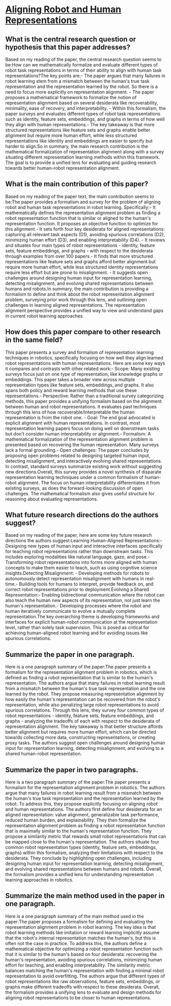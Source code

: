 # [Aligning Robot and Human Representations](https://arxiv.org/abs/2302.01928)

## What is the central research question or hypothesis that this paper addresses?

Based on my reading of the paper, the central research question seems to be:How can we mathematically formalize and evaluate different types of robot task representations in terms of their ability to align with human task representations?The key points are:- The paper argues that many failures in robot learning stem from a mismatch between the human's true task representation and the representation learned by the robot. So there is a need to focus more explicitly on representation alignment. - The paper proposes a mathematical framework to formalize the notion of representation alignment based on several desiderata like recoverability, minimality, ease of recovery, and interpretability. - Within this formalism, the paper surveys and evaluates different types of robot task representations such as identity, feature sets, embeddings, and graphs in terms of how well they align with human representations.- The key takeaway is that more structured representations like feature sets and graphs enable better alignment but require more human effort, while less structured representations like identity and embeddings are easier to specify but harder to align.So in summary, the main research contribution is the mathematical formalization of representation alignment along with a survey situating different representation learning methods within this framework. The goal is to provide a unified lens for evaluating and guiding research towards better human-robot representation alignment.


## What is the main contribution of this paper?

Based on my reading of the paper text, the main contribution seems to be:The paper provides a formalism and survey for the problem of aligning robot and human task representations in robot learning. Specifically:- It mathematically defines the representation alignment problem as finding a robot representation function that is similar or aligned to the human's representation function. It proposes an objective function to optimize for this alignment.- It sets forth four key desiderata for aligned representations: capturing all relevant task aspects (D1), avoiding spurious correlations (D2), minimizing human effort (D3), and enabling interpretability (D4). - It reviews and situates four main types of robot representations - identity, feature sets, feature embeddings, and graphs - with respect to the desiderata through examples from over 100 papers.- It finds that more structured representations like feature sets and graphs afford better alignment but require more human effort, while less structured identity representations require less effort but are prone to misalignment. - It suggests open challenges around designing human input for representation learning, detecting misalignment, and evolving shared representations between humans and robots.In summary, the main contribution is providing a formalism to define and think about the robot representation alignment problem, surveying prior work through this lens, and outlining open challenges in learning aligned representations. The representation alignment perspective provides a unified way to view and understand gaps in current robot learning approaches.


## How does this paper compare to other research in the same field?

This paper presents a survey and formalism of representation learning techniques in robotics, specifically focusing on how well they align learned robot representations with human representations. Here are some key ways it compares and contrasts with other related work:- Scope: Many existing surveys focus just on one type of representation, like knowledge graphs or embeddings. This paper takes a broader view across multiple representation types like feature sets, embeddings, and graphs. It also spans both policy and reward learning methods that use these representations.- Perspective: Rather than a traditional survey categorizing methods, this paper provides a unifying formalism based on the alignment between human and robot representations. It evaluates past techniques through this lens of how recoverable/interpretable the human representation is from the robot one. - Goal: The end goal advocated is explicit alignment with human representations. In contrast, most representation learning papers focus on doing well on downstream tasks but don't consider human interpretability or alignment.- Formalism: A mathematical formalization of the representation alignment problem is presented based on recovering the human representation. Many surveys lack a formal grounding.- Open challenges: The paper concludes by proposing open problems related to designing targeted human input, detecting misalignment, and interactively evolving shared representations. In contrast, standard surveys summarize existing work without suggesting new directions.Overall, this survey provides a novel synthesis of disparate representation learning techniques under a common formalism of human-robot alignment. The focus on human interpretability differentiates it from existing surveys, as does the forward-looking discussion of open challenges. The mathematical formalism also gives useful structure for reasoning about evaluating representations.


## What future research directions do the authors suggest?

Based on my reading of the paper, here are some key future research directions the authors suggest:Learning Human-Aligned Representations:- Designing new types of human input and interactive interfaces specifically for teaching robot representations rather than downstream tasks. This includes exploring modalities like natural language, gaze, and pose.- Transforming robot representations into forms more aligned with human concepts to make them easier to teach, such as using cognitive science insights.Detecting Misalignment:  - Developing methods for robots to autonomously detect representation misalignment with humans in real-time.- Building tools for humans to interpret, provide feedback on, and correct robot representations prior to deployment.Evolving a Shared Representation:- Enabling bidirectional communication where the robot can also teach the human new aspects of its representation, not just learn the human's representation.- Developing processes where the robot and human iteratively communicate to evolve a mutually complete representation.The key overarching theme is developing frameworks and interfaces for explicit human-robot communication at the representation level, rather than solely task supervision. This is posed as critical for achieving human-aligned robot learning and for avoiding issues like spurious correlations.


## Summarize the paper in one paragraph.

Here is a one paragraph summary of the paper:The paper presents a formalism for the representation alignment problem in robotics, which is defined as finding a robot representation that is similar to the human's representation. The authors argue that many failures in robot learning result from a mismatch between the human's true task representation and the one learned by the robot. They propose measuring representation alignment by how easily the human's representation can be recovered from the robot's representation, while also penalizing large robot representations to avoid spurious correlations. Through this lens, they survey four common types of robot representations - identity, feature sets, feature embeddings, and graphs - analyzing the tradeoffs of each with respect to the desiderata of representation alignment. The key takeaway is that better structure affords better alignment but requires more human effort, which can be directed towards collecting more data, constructing representations, or creating proxy tasks. The authors suggest open challenges around designing human input for representation learning, detecting misalignment, and evolving to a shared human-robot representation.


## Summarize the paper in two paragraphs.

Here is a two paragraph summary of the paper:The paper presents a formalism for the representation alignment problem in robotics. The authors argue that many failures in robot learning result from a mismatch between the human's true task representation and the representation learned by the robot. To address this, they propose explicitly focusing on aligning robot and human representations. The authors first define four desiderata for an aligned representation: value alignment, generalizable task performance, reduced human burden, and explainability. They then formalize the representation alignment problem as finding a robot representation function that is maximally similar to the human's representation function. They propose a similarity metric that rewards small robot representations that can be mapped close to the human's representation. The authors situate four common robot representation types (identity, feature sets, embeddings, graphs) within this formalism, analyzing their limitations with respect to the desiderata. They conclude by highlighting open challenges, including designing human input for representation learning, detecting misalignment, and evolving shared representations between humans and robots. Overall, the formalism provides a unified lens for understanding representation learning approaches in robotics.


## Summarize the main method used in the paper in one paragraph.

Here is a one paragraph summary of the main method used in the paper:The paper proposes a formalism for defining and evaluating the representation alignment problem in robot learning. The key idea is that robot learning methods like imitation or reward learning implicitly assume that the robot's internal representation matches the human's, but this is often not the case in practice. To address this, the authors define a mathematical objective for optimizing a robot representation function such that it is similar to the human's based on four desiderata: recovering the human's representation, avoiding spurious correlations, minimizing human effort for teaching, and enabling interpretability. The similarity metric balances matching the human's representation with finding a minimal robot representation to avoid overfitting. The authors argue that different types of robot representations like raw observations, feature sets, embeddings, or graphs make different tradeoffs with respect to these desiderata. Overall, the formalism provides a unifying lens to evaluate and design methods for aligning robot representations to be closer to human representations.
